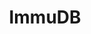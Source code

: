 ---
draft: false
title: ImmuDB
content:
  id: immudb
  name: ImmuDB
  website: https://codenotary.com/technologies/immudb/
  short_description: immutable ledger database based on zero trust, SQL and Key-Value, tamperproof, data change history
---